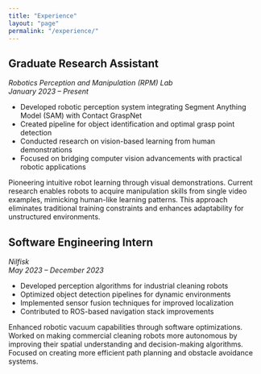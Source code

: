 ```yaml
---
title: "Experience"
layout: "page"
permalink: "/experience/"
---
```


## Graduate Research Assistant  
*Robotics Perception and Manipulation (RPM) Lab*  
*January 2023 – Present*  

- Developed robotic perception system integrating Segment Anything Model (SAM) with Contact GraspNet  
- Created pipeline for object identification and optimal grasp point detection  
- Conducted research on vision-based learning from human demonstrations  
- Focused on bridging computer vision advancements with practical robotic applications  

Pioneering intuitive robot learning through visual demonstrations. Current research enables robots to acquire manipulation skills from single video examples, mimicking human-like learning patterns. This approach eliminates traditional training constraints and enhances adaptability for unstructured environments.

## Software Engineering Intern  
*Nilfisk*  
*May 2023 – December 2023*  

- Developed perception algorithms for industrial cleaning robots  
- Optimized object detection pipelines for dynamic environments  
- Implemented sensor fusion techniques for improved localization  
- Contributed to ROS-based navigation stack improvements  

Enhanced robotic vacuum capabilities through software optimizations. Worked on making commercial cleaning robots more autonomous by improving their spatial understanding and decision-making algorithms. Focused on creating more efficient path planning and obstacle avoidance systems.
